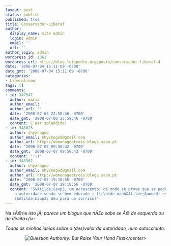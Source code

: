 ```yaml
---
layout: post
status: publish
published: true
title: Conservador-Liberal
author:
  display_name: site admin
  login: admin
  email: ''
  url: ''
author_login: admin
wordpress_id: 1361
wordpress_url: http://blog.luispedro.org/posts/conservador-liberal-4
date: '2008-07-04 15:11:09 -0700'
date_gmt: '2008-07-04 15:11:09 -0700'
categories:
- Liberalismo
tags: []
comments:
- id: 347547
  author: maria
  author_email: ''
  author_url: ''
  date: '2008-07-06 22:58:46 -0700'
  date_gmt: '2008-07-06 22:58:46 -0700'
  content: C'est splendide!
- id: 348023
  author: shyznogud
  author_email: shyznogud@gmail.com
  author_url: http://womwnageatrois.blogs.sapo.pt
  date: '2008-07-07 09:58:42 -0700'
  date_gmt: '2008-07-07 09:58:42 -0700'
  content: ":-)"
- id: 348362
  author: shyznogud
  author_email: shyznogud@gmail.com
  author_url: http://womenageatrois.blogs.sapo.pt
  date: '2008-07-07 19:18:56 -0700'
  date_gmt: '2008-07-07 19:18:56 -0700'
  content: "S&Atilde;&sup3; um acrescento: de onde se prova que se pode questionar
    a autoridade sendo-se bem educado ;-)\r\n(de manh&Atilde;&pound; estava a correr,
    s&Atilde;&sup3; deu para um sorriso)"
---
```

<p>Na s&Atilde;&copy;rie <i>isto j&Atilde;&iexcl; parece um blogue que n&Atilde;&pound;o sabe se &Atilde;&copy; de esquerda ou de direita<&#47;i>:</p>
<p>Todas as minhas ideias sobre o (des)valor da autoridade, num autocolante:</p>
<p><center><img src='http:&#47;&#47;blog.luispedro.org&#47;wp-content&#47;uploads&#47;2008&#47;07&#47;question_authority.jpg' alt='Question Authority: But Raise Your Hand First' &#47;><&#47;center></p>
